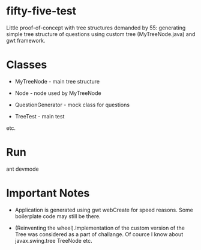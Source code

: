 fifty-five-test
===============

Little proof-of-concept with tree structures demanded by 55:
generating simple tree structure of questions using
custom tree (MyTreeNode.java) and gwt framework.

Classes
===

* MyTreeNode  - main tree structure
* Node - node used by MyTreeNode
* QuestionGenerator  - mock class for questions

* TreeTest  - main test

etc.

Run
====
ant devmode

Important Notes
===
* Application is generated using gwt webCreate for speed reasons. Some boilerplate code may still be there.

* (Reinventing the wheel).Implementation of the custom version of the Tree was considered as a part of challange. Of cource I know about javax.swing.tree TreeNode etc.


